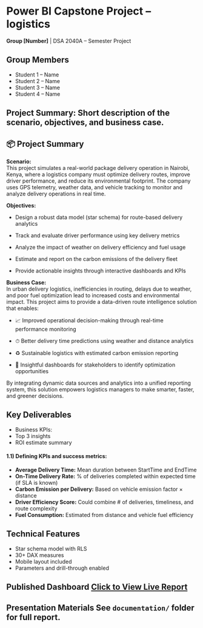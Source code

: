 # Power BI Capstone Project – logistics
**Group [Number]** | DSA 2040A – Semester Project 
## Group Members
- Student 1 – Name
- Student 2 – Name
- Student 3 – Name
- Student 4 – Name
## Project Summary: Short description of the scenario, objectives, and business case. 

## 📦 Project Summary
**Scenario:**  
This project simulates a real-world package delivery operation in Nairobi, Kenya, where a logistics company must optimize delivery routes, improve driver performance, and reduce its environmental footprint. The company uses GPS telemetry, weather data, and vehicle tracking to monitor and analyze delivery operations in real time.

**Objectives:**  
- Design a robust data model (star schema) for route-based delivery analytics

- Track and evaluate driver performance using key delivery metrics

- Analyze the impact of weather on delivery efficiency and fuel usage

- Estimate and report on the carbon emissions of the delivery fleet

- Provide actionable insights through interactive dashboards and KPIs

**Business Case:**   
In urban delivery logistics, inefficiencies in routing, delays due to weather, and poor fuel optimization lead to increased costs and environmental impact. This project aims to provide a data-driven route intelligence solution that enables:

- 📈 Improved operational decision-making through real-time performance monitoring

- ⏱ Better delivery time predictions using weather and distance analytics

- ♻️ Sustainable logistics with estimated carbon emission reporting

- 🧠 Insightful dashboards for stakeholders to identify optimization opportunities

By integrating dynamic data sources and analytics into a unified reporting system, this solution empowers logistics managers to make smarter, faster, and greener decisions.


## Key Deliverables 
- Business KPIs:
- Top 3 insights
- ROI estimate summary

#### **1.1) Defining KPIs and success metrics:**
- **Average Delivery Time:**  Mean duration between StartTime and EndTime  
- **On-Time Delivery Rate:**  % of deliveries completed within expected time (if SLA is known)  
- **Carbon Emission per Delivery:**	 Based on vehicle emission factor × distance  
- **Driver Efficiency Score:**  Could combine # of deliveries, timeliness, and route complexity  
- **Fuel Consumption:**  Estimated from distance and vehicle fuel efficiency 
  
## Technical Features 
- Star schema model with RLS
- 30+ DAX measures
- Mobile layout included
- Parameters and drill-through enabled
## Published Dashboard [Click to View Live Report](PASTE_PUBLISH_TO_WEB_LINK_HERE) 

## Presentation Materials See `documentation/` folder for full report. 
